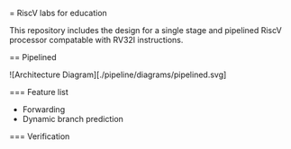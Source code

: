 = RiscV labs for education

This repository includes the design for a single stage and pipelined RiscV processor 
compatable with RV32I instructions.

== Pipelined 

![Architecture Diagram][./pipeline/diagrams/pipelined.svg]

=== Feature list

- Forwarding
- Dynamic branch prediction

=== Verification
